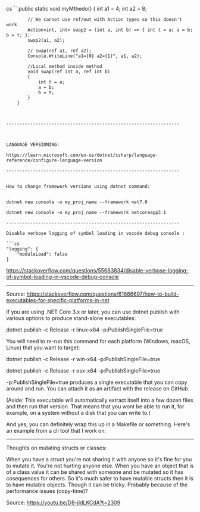 cs```
        public static void myMthedo()
        {
            int a1 = 4;
            int a2 = 8;

            // We cannot use ref/out with Action types so this doesn't work
            Action<int, int> swap2 = (int a, int b) => { int t = a; a = b; b = t; };
            swap2(a1, a2);

            // swap(ref a1, ref a2);
            Console.WriteLine("a1={0} a2={1}", a1, a2);                

            //Local method inside method
            void swap(ref int a, ref int b)
            {
                int t = a;
                a = b;
                b = t;
            }
        }
```


-----------------------------------------------------------------



LANGUAGE VERSIONING:

https://learn.microsoft.com/en-us/dotnet/csharp/language-reference/configure-language-version

-----------------------------------------------------------------


How to change framework versions using dotnet command:


dotnet new console -o my_proj_name --framework net7.0

dotnet new console -o my_proj_name --framework netcoreapp3.1

-----------------------------------------------------------------

Disable verbose logging of symbol loading in vscode debug console :

```cs
"logging": {
    "moduleLoad": false
}
```

https://stackoverflow.com/questions/55683834/disable-verbose-logging-of-symbol-loading-in-vscode-debug-console

-----------------------------------------------------------------
Source: https://stackoverflow.com/questions/61666697/how-to-build-executables-for-specific-platforms-in-net


If you are using .NET Core 3.x or later, you can use dotnet publish with various options to produce stand-alone executables:

dotnet publish -c Release -r linux-x64 -p:PublishSingleFile=true

You will need to re-run this command for each platform (Windows, macOS, Linux) that you want to target:

dotnet publish -c Release -r win-x64 -p:PublishSingleFile=true

dotnet publish -c Release -r osx-x64 -p:PublishSingleFile=true

-p:PublishSingleFile=true produces a single executable that you can copy around and run. You can attach it as an artifact with the release on GitHub.

(Aside: This executable will automatically extract itself into a few dozen files and then run that version. That means that you wont be able to run it, for example, on a system without a disk that you can write to.)

And yes, you can definitely wrap this up in a Makefile or something. Here's an example from a cli tool that I work on:


-----------------------------------------------------------------

Thoughts on mutating structs or classes:

When you have a struct you're not sharing it with anyone
so it's fine for you to mutate it. You're not hurting anyone else.
When you have an object that is of a class value it can be shared with someone and be mutated so it has cosequences for others.
So it's much safer to have mutable structs then it is to have mutable objects.
Though it can be tricky. Probably because of the performance issues (copy-time)?

Source: https://youtu.be/D8-jIdLKCdA?t=2309
